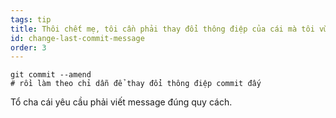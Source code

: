 ```yaml
---
tags: tip
title: Thôi chết mẹ, tôi cần phải thay đổi thông điệp của cái mà tôi vừa mới commit!
id: change-last-commit-message
order: 3
---
```

```git
git commit --amend
# rồi làm theo chỉ dẫn để thay đổi thông điệp commit đấy
```

Tổ cha cái yêu cầu phải viết message đúng quy cách.